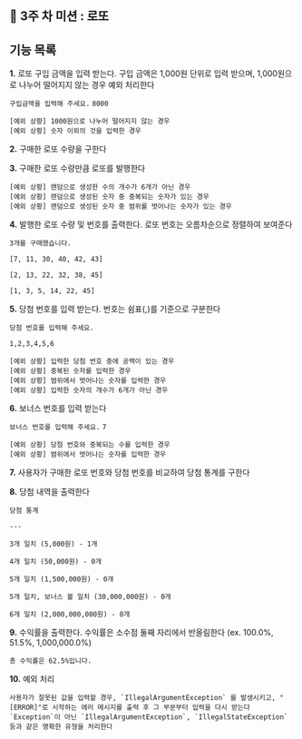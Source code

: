## :paperclip: 3주 차 미션 : 로또

## 기능 목록

**1.** 로또 구입 금액을 입력 받는다. 구입 금액은 1,000원 단위로 입력 받으며, 1,000원으로 나누어 떨어지지 않는 경우 예외 처리한다

`구입금액을 입력해 주세요.`
`8000`

    [예외 상황] 1000원으로 나누어 떨어지지 않는 경우
    [예외 상황] 숫자 이외의 것을 입력한 경우

**2.** 구매한 로또 수량을 구한다

**3.** 구매한 로또 수량만큼 로또를 발행한다

    [예외 상황] 랜덤으로 생성한 수의 개수가 6개가 아닌 경우
    [예외 상황] 랜덤으로 생성된 숫자 중 중복되는 숫자가 있는 경우
    [예외 상황] 랜덤으로 생성된 숫자 중 범위를 벗어나는 숫자가 있는 경우

**4.** 발행한 로또 수량 및 번호를 출력한다. 로또 번호는 오름차순으로 정렬하여 보여준다

`3개를 구매했습니다.`

`[7, 11, 30, 40, 42, 43]`

`[2, 13, 22, 32, 38, 45]`

`[1, 3, 5, 14, 22, 45]`

**5.** 당첨 번호를 입력 받는다. 번호는 쉼표(,)를 기준으로 구분한다

`당첨 번호를 입력해 주세요.`

`1,2,3,4,5,6`

    [예외 상황] 입력한 당첨 번호 중에 공백이 있는 경우
    [예외 상황] 중복된 숫자를 입력한 경우
    [예외 상황] 범위에서 벗어나는 숫자를 입력한 경우
    [예외 상황] 입력한 숫자의 개수가 6개가 아닌 경우


**6.** 보너스 번호를 입력 받는다

`보너스 번호를 입력해 주세요.`
`7`

    [예외 상황] 당첨 번호와 중복되는 수를 입력한 경우
    [예외 상황] 범위에서 벗어나는 숫자를 입력한 경우

**7.** 사용자가 구매한 로또 번호와 당첨 번호를 비교하여 당첨 통계를 구한다

**8.** 당첨 내역을 출력한다

`당첨 통계`

`---`

`3개 일치 (5,000원) - 1개`

`4개 일치 (50,000원) - 0개`

`5개 일치 (1,500,000원) - 0개`

`5개 일치, 보너스 볼 일치 (30,000,000원) - 0개`

`6개 일치 (2,000,000,000원) - 0개`

**9.** 수익률을 출력한다. 수익률은 소수점 둘째 자리에서 반올림한다 (ex. 100.0%, 51.5%, 1,000,000.0%)

`총 수익률은 62.5%입니다.`

**10.** 예외 처리

    사용자가 잘못된 값을 입력할 경우, `IllegalArgumentException` 를 발생시키고, "[ERROR]"로 시작하는 에러 메시지를 출력 후 그 부분부터 입력을 다시 받는다
    `Exception`이 아닌 `IllegalArgumentException`, `IllegalStateException` 등과 같은 명확한 유형을 처리한다
